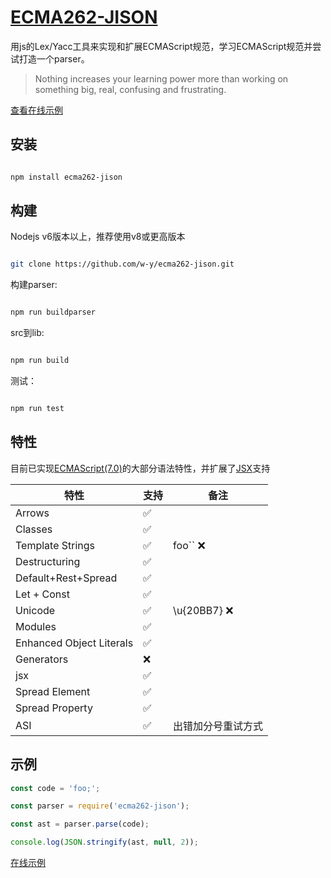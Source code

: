 # [ECMA262-JISON](https://w-y.github.io/ecma262-jison/site/index.html)

用js的Lex/Yacc工具来实现和扩展ECMAScript规范，学习ECMAScript规范并尝试打造一个parser。

>Nothing increases your learning power more than working on something big, real, confusing and frustrating.

[查看在线示例](https://w-y.github.io/ecma262-jison/demos/ast/index.html)

## 安装


```bash

npm install ecma262-jison

```


## 构建

Nodejs v6版本以上，推荐使用v8或更高版本


```bash

git clone https://github.com/w-y/ecma262-jison.git

```


构建parser:

```bash

npm run buildparser

```

src到lib:

```bash

npm run build

```


测试：

```bash

npm run test

```

## 特性

目前已实现[ECMAScript(7.0)](http://www.ecma-international.org/ecma-262/7.0/index.html)的大部分语法特性，并扩展了[JSX](https://facebook.github.io/jsx/)支持

|    特性                   | 支持 | 备注        |
| ----------                | --- |  ---        |
| Arrows                    | ✅  |             |
| Classes                   | ✅  |             |
| Template Strings          | ✅  |foo``   ❌   |
| Destructuring             | ✅  |             |
| Default+Rest+Spread       | ✅  |             |
| Let + Const               | ✅  |             |
| Unicode                   | ✅  | \u{20BB7} ❌|
| Modules                   | ✅  |             |
| Enhanced Object Literals  | ✅  |             |
| Generators                | ❌  |             |
| jsx                       | ✅  |             |
| Spread Element            | ✅  |             |
| Spread Property           | ✅  |             |
| ASI                       | ✅  | 出错加分号重试方式 |

## 示例

```js
const code = 'foo;';

const parser = require('ecma262-jison');

const ast = parser.parse(code);

console.log(JSON.stringify(ast, null, 2));
```

[在线示例](https://w-y.github.io/ecma262-jison/demos/ast/index.html)
